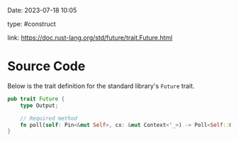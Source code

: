 Date: 2023-07-18 10:05

type: #construct

link: https://doc.rust-lang.org/std/future/trait.Future.html

# Source Code
Below is the trait definition for the standard library's `Future` trait.
```rust
pub trait Future {
    type Output;

    // Required method
    fn poll(self: Pin<&mut Self>, cx: &mut Context<'_>) -> Poll<Self::Output>;
}
```
